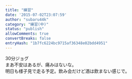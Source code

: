 ```yaml
---
title: "練習"
date: '2015-07-02T23:07:59'
author: "subaru44k"
category: "練習(中)"
status: "publish"
allowComments: true
convertBreaks: false
entryHash: "1b7fc6224bc9715af36348e02bdd4951"
---
```

30分ジョグ<br>
まあ不安はあるが、痛みはないな。<br>
明日も様子見で走る予定。飲み会だけど酒は飲まない感じで。
